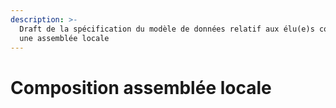 ```yaml
---
description: >-
  Draft de la spécification du modèle de données relatif aux élu(e)s composant
  une assemblée locale
---
```


# Composition assemblée locale



